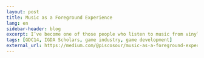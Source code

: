 ```yaml
---
layout: post
title: Music as a Foreground Experience
lang: en
sidebar-header: blog
excerpt: I’ve become one of those people who listen to music from vinyl records.
tags: [GDC14, IGDA Scholars, game industry, game development]
external_url: https://medium.com/@piscosour/music-as-a-foreground-experience-5ed1d4747cf8
---
```

